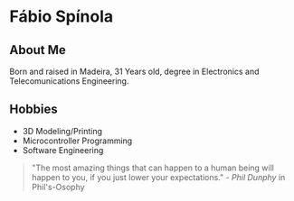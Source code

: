 # **Fábio Spínola**

## About Me

Born and raised in Madeira, 31 Years old, degree in Electronics and Telecomunications Engineering.

## Hobbies

- 3D Modeling/Printing 
- Microcontroller Programming
- Software Engineering

> "The most amazing things that can happen to a human being will 
happen to you, if you just lower your expectations." - *Phil Dunphy* in Phil's-Osophy

<!---
fabiospinola/fabiospinola is a ✨ special ✨ repository because its `README.md` (this file) appears on your GitHub profile.
You can click the Preview link to take a look at your changes.
--->
